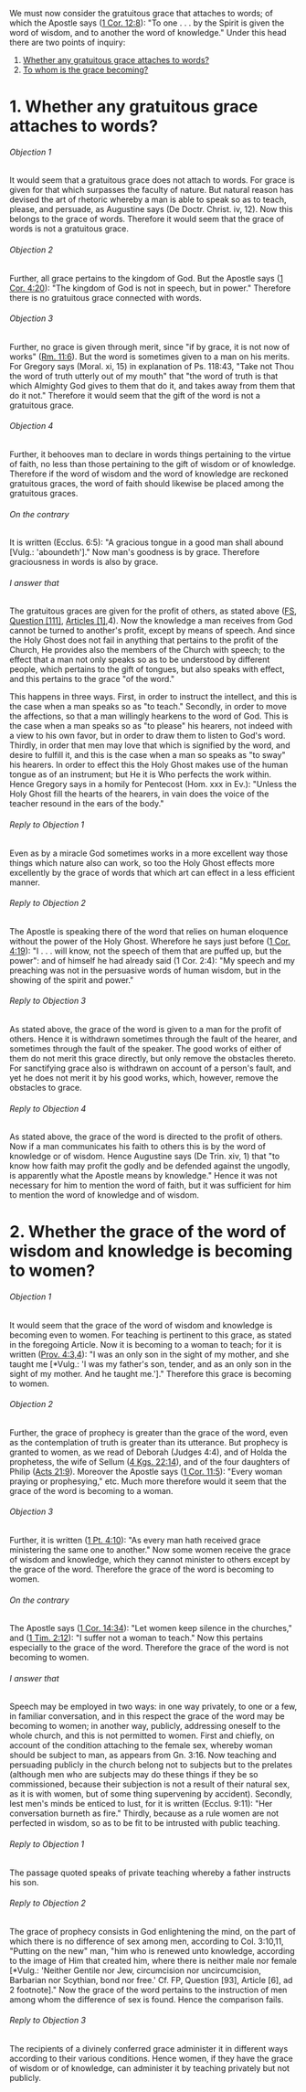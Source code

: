 We must now consider the gratuitous grace that attaches to words; of which the Apostle says ([1 Cor. 12:8](http://bible.gospelcom.net/bible?1+Cor++12:8)): "To one . . . by the Spirit is given the word of wisdom, and to another the word of knowledge." Under this head there are two points of inquiry:  

1. [ Whether any gratuitous grace attaches to words?](#1.%20Whether%20any%20gratuitous%20grace%20attaches%20to%20words?)
2. [ To whom is the grace becoming?](#2.%20Whether%20the%20grace%20of%20the%20word%20of%20wisdom%20and%20knowledge%20is%20becoming%20to%20women?)



# 1. Whether any gratuitous grace attaches to words? 

###### Objection 1
It would seem that a gratuitous grace does not attach to words. For grace is given for that which surpasses the faculty of nature. But natural reason has devised the art of rhetoric whereby a man is able to speak so as to teach, please, and persuade, as Augustine says (De Doctr. Christ. iv, 12). Now this belongs to the grace of words. Therefore it would seem that the grace of words is not a gratuitous grace.  

###### Objection 2
Further, all grace pertains to the kingdom of God. But the Apostle says ([1 Cor. 4:20](http://bible.gospelcom.net/bible?1+Cor++4:20)): "The kingdom of God is not in speech, but in power." Therefore there is no gratuitous grace connected with words.  

###### Objection 3
Further, no grace is given through merit, since "if by grace, it is not now of works" ([Rm. 11:6](http://bible.gospelcom.net/bible?Rm++11:6)). But the word is sometimes given to a man on his merits. For Gregory says (Moral. xi, 15) in explanation of Ps. 118:43, "Take not Thou the word of truth utterly out of my mouth" that "the word of truth is that which Almighty God gives to them that do it, and takes away from them that do it not." Therefore it would seem that the gift of the word is not a gratuitous grace.

###### Objection 4
Further, it behooves man to declare in words things pertaining to the virtue of faith, no less than those pertaining to the gift of wisdom or of knowledge. Therefore if the word of wisdom and the word of knowledge are reckoned gratuitous graces, the word of faith should likewise be placed among the gratuitous graces.  

###### On the contrary
It is written (Ecclus. 6:5): "A gracious tongue in a good man shall abound \[Vulg.: 'aboundeth'\]." Now man's goodness is by grace. Therefore graciousness in words is also by grace.  

###### I answer that
The gratuitous graces are given for the profit of others, as stated above ([FS](../FS.html), [Question \[111\]](../FS/FS111.html#FSQ111OUTP1), [Articles \[1\]](../FS/FS111.html#FSQ111ATHEP1),4). Now the knowledge a man receives from God cannot be turned to another's profit, except by means of speech. And since the Holy Ghost does not fail in anything that pertains to the profit of the Church, He provides also the members of the Church with speech; to the effect that a man not only speaks so as to be understood by different people, which pertains to the gift of tongues, but also speaks with effect, and this pertains to the grace "of the word."  

This happens in three ways. First, in order to instruct the intellect, and this is the case when a man speaks so as "to teach." Secondly, in order to move the affections, so that a man willingly hearkens to the word of God. This is the case when a man speaks so as "to please" his hearers, not indeed with a view to his own favor, but in order to draw them to listen to God's word. Thirdly, in order that men may love that which is signified by the word, and desire to fulfill it, and this is the case when a man so speaks as "to sway" his hearers. In order to effect this the Holy Ghost makes use of the human tongue as of an instrument; but He it is Who perfects the work within. Hence Gregory says in a homily for Pentecost (Hom. xxx in Ev.): "Unless the Holy Ghost fill the hearts of the hearers, in vain does the voice of the teacher resound in the ears of the body."  

###### Reply to Objection 1
Even as by a miracle God sometimes works in a more excellent way those things which nature also can work, so too the Holy Ghost effects more excellently by the grace of words that which art can effect in a less efficient manner.  

###### Reply to Objection 2
The Apostle is speaking there of the word that relies on human eloquence without the power of the Holy Ghost. Wherefore he says just before ([1 Cor. 4:19](http://bible.gospelcom.net/bible?1+Cor++4:19)): "I . . . will know, not the speech of them that are puffed up, but the power": and of himself he had already said (1 Cor. 2:4): "My speech and my preaching was not in the persuasive words of human wisdom, but in the showing of the spirit and power."  

###### Reply to Objection 3
As stated above, the grace of the word is given to a man for the profit of others. Hence it is withdrawn sometimes through the fault of the hearer, and sometimes through the fault of the speaker. The good works of either of them do not merit this grace directly, but only remove the obstacles thereto. For sanctifying grace also is withdrawn on account of a person's fault, and yet he does not merit it by his good works, which, however, remove the obstacles to grace.  

###### Reply to Objection 4
As stated above, the grace of the word is directed to the profit of others. Now if a man communicates his faith to others this is by the word of knowledge or of wisdom. Hence Augustine says (De Trin. xiv, 1) that "to know how faith may profit the godly and be defended against the ungodly, is apparently what the Apostle means by knowledge." Hence it was not necessary for him to mention the word of faith, but it was sufficient for him to mention the word of knowledge and of wisdom.  




# 2. Whether the grace of the word of wisdom and knowledge is becoming to women? 

###### Objection 1
It would seem that the grace of the word of wisdom and knowledge is becoming even to women. For teaching is pertinent to this grace, as stated in the foregoing Article. Now it is becoming to a woman to teach; for it is written ([Prov. 4:3,4](http://bible.gospelcom.net/bible?Prov++4:3,4)): "I was an only son in the sight of my mother, and she taught me \[\*Vulg.: 'I was my father's son, tender, and as an only son in the sight of my mother. And he taught me.'\]." Therefore this grace is becoming to women.  

###### Objection 2
Further, the grace of prophecy is greater than the grace of the word, even as the contemplation of truth is greater than its utterance. But prophecy is granted to women, as we read of Deborah (Judges 4:4), and of Holda the prophetess, the wife of Sellum ([4 Kgs. 22:14](http://bible.gospelcom.net/bible?2+Kgs++22:14)), and of the four daughters of Philip ([Acts 21:9](http://bible.gospelcom.net/bible?Acts+21:9)). Moreover the Apostle says ([1 Cor. 11:5](http://bible.gospelcom.net/bible?1+Cor++11:5)): "Every woman praying or prophesying," etc. Much more therefore would it seem that the grace of the word is becoming to a woman.  

###### Objection 3
Further, it is written ([1 Pt. 4:10](http://bible.gospelcom.net/bible?1+Pt++4:10)): "As every man hath received grace ministering the same one to another." Now some women receive the grace of wisdom and knowledge, which they cannot minister to others except by the grace of the word. Therefore the grace of the word is becoming to women.  

###### On the contrary
The Apostle says ([1 Cor. 14:34](http://bible.gospelcom.net/bible?1+Cor++14:34)): "Let women keep silence in the churches," and ([1 Tim. 2:12](http://bible.gospelcom.net/bible?1+Tim++2:12)): "I suffer not a woman to teach." Now this pertains especially to the grace of the word. Therefore the grace of the word is not becoming to women.  

###### I answer that
Speech may be employed in two ways: in one way privately, to one or a few, in familiar conversation, and in this respect the grace of the word may be becoming to women; in another way, publicly, addressing oneself to the whole church, and this is not permitted to women. First and chiefly, on account of the condition attaching to the female sex, whereby woman should be subject to man, as appears from Gn. 3:16. Now teaching and persuading publicly in the church belong not to subjects but to the prelates (although men who are subjects may do these things if they be so commissioned, because their subjection is not a result of their natural sex, as it is with women, but of some thing supervening by accident). Secondly, lest men's minds be enticed to lust, for it is written (Ecclus. 9:11): "Her conversation burneth as fire." Thirdly, because as a rule women are not perfected in wisdom, so as to be fit to be intrusted with public teaching.  

###### Reply to Objection 1
The passage quoted speaks of private teaching whereby a father instructs his son.  

###### Reply to Objection 2
The grace of prophecy consists in God enlightening the mind, on the part of which there is no difference of sex among men, according to Col. 3:10,11, "Putting on the new" man, "him who is renewed unto knowledge, according to the image of Him that created him, where there is neither male nor female \[\*Vulg.: 'Neither Gentile nor Jew, circumcision nor uncircumcision, Barbarian nor Scythian, bond nor free.' Cf. FP, Question \[93\], Article \[6\], ad 2 footnote\]." Now the grace of the word pertains to the instruction of men among whom the difference of sex is found. Hence the comparison fails.  

###### Reply to Objection 3
The recipients of a divinely conferred grace administer it in different ways according to their various conditions. Hence women, if they have the grace of wisdom or of knowledge, can administer it by teaching privately but not publicly.